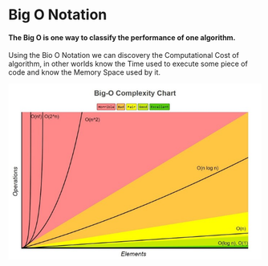# Big O Notation

#### The Big O is one way to classify the performance of one algorithm.

Using the Bio O Notation we can discovery the Computational Cost of algorithm, 
in other worlds know the Time used to execute some piece of code and know the 
Memory Space used by it.

![The Big O Complexity Chart!](/resources/complexity_chart.jpg "Big O Graphic.")